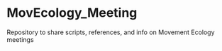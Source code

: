 # MovEcology_Meeting
Repository to share scripts, references, and info on Movement Ecology meetings
